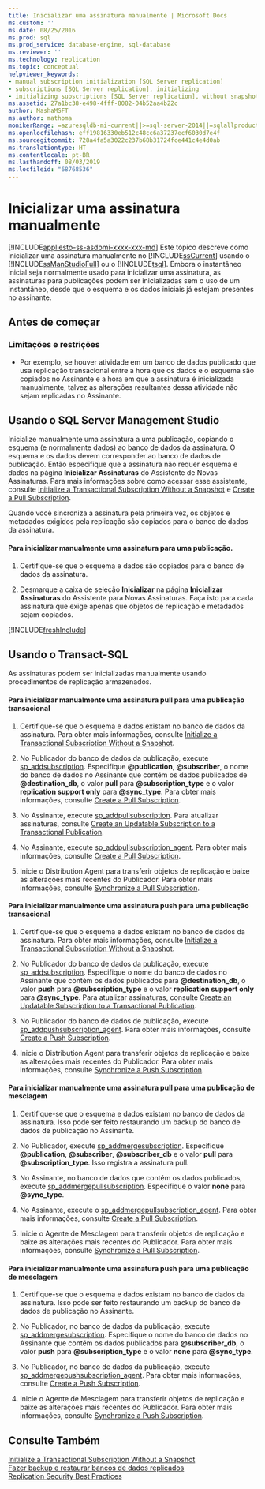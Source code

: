 ```yaml
---
title: Inicializar uma assinatura manualmente | Microsoft Docs
ms.custom: ''
ms.date: 08/25/2016
ms.prod: sql
ms.prod_service: database-engine, sql-database
ms.reviewer: ''
ms.technology: replication
ms.topic: conceptual
helpviewer_keywords:
- manual subscription initialization [SQL Server replication]
- subscriptions [SQL Server replication], initializing
- initializing subscriptions [SQL Server replication], without snapshots
ms.assetid: 27a1bc38-e498-4fff-8082-04b52aa4b22c
author: MashaMSFT
ms.author: mathoma
monikerRange: =azuresqldb-mi-current||>=sql-server-2014||=sqlallproducts-allversions
ms.openlocfilehash: eff19816330eb512c48cc6a37237ecf6030d7e4f
ms.sourcegitcommit: 728a4fa5a3022c237b68b31724fce441c4e4d0ab
ms.translationtype: HT
ms.contentlocale: pt-BR
ms.lasthandoff: 08/03/2019
ms.locfileid: "68768536"
---
```

# <a name="initialize-a-subscription-manually"></a>Inicializar uma assinatura manualmente
[!INCLUDE[appliesto-ss-asdbmi-xxxx-xxx-md](../../includes/appliesto-ss-asdbmi-xxxx-xxx-md.md)]
  Este tópico descreve como inicializar uma assinatura manualmente no [!INCLUDE[ssCurrent](../../includes/sscurrent-md.md)] usando o [!INCLUDE[ssManStudioFull](../../includes/ssmanstudiofull-md.md)] ou o [!INCLUDE[tsql](../../includes/tsql-md.md)]. Embora o instantâneo inicial seja normalmente usado para inicializar uma assinatura, as assinaturas para publicações podem ser inicializadas sem o uso de um instantâneo, desde que o esquema e os dados iniciais já estejam presentes no assinante.  
  

##  <a name="BeforeYouBegin"></a> Antes de começar  
  
###  <a name="Restrictions"></a> Limitações e restrições  
  
-   Por exemplo, se houver atividade em um banco de dados publicado que usa replicação transacional entre a hora que os dados e o esquema são copiados no Assinante e a hora em que a assinatura é inicializada manualmente, talvez as alterações resultantes dessa atividade não sejam replicadas no Assinante.  
  
##  <a name="SSMSProcedure"></a> Usando o SQL Server Management Studio  
 Inicialize manualmente uma assinatura a uma publicação, copiando o esquema (e normalmente dados) ao banco de dados da assinatura. O esquema e os dados devem corresponder ao banco de dados de publicação. Então especifique que a assinatura não requer esquema e dados na página **Inicializar Assinaturas** do Assistente de Novas Assinaturas. Para mais informações sobre como acessar esse assistente, consulte [Initialize a Transactional Subscription Without a Snapshot](../../relational-databases/replication/initialize-a-transactional-subscription-without-a-snapshot.md) e [Create a Pull Subscription](../../relational-databases/replication/create-a-pull-subscription.md).  
  
 Quando você sincroniza a assinatura pela primeira vez, os objetos e metadados exigidos pela replicação são copiados para o banco de dados da assinatura.  
  
#### <a name="to-initialize-a-subscription-to-a-publication-manually"></a>Para inicializar manualmente uma assinatura para uma publicação.  
  
1.  Certifique-se que o esquema e dados são copiados para o banco de dados da assinatura.  
  
2.  Desmarque a caixa de seleção **Inicializar** na página **Inicializar Assinaturas** do Assistente para Novas Assinaturas. Faça isto para cada assinatura que exige apenas que objetos de replicação e metadados sejam copiados.  

[!INCLUDE[freshInclude](../../includes/paragraph-content/fresh-note-steps-feedback.md)]

##  <a name="TsqlProcedure"></a> Usando o Transact-SQL  
 As assinaturas podem ser inicializadas manualmente usando procedimentos de replicação armazenados.  
  
#### <a name="to-manually-initialize-a-pull-subscription-to-a-transactional-publication"></a>Para inicializar manualmente uma assinatura pull para uma publicação transacional  
  
1.  Certifique-se que o esquema e dados existam no banco de dados da assinatura. Para obter mais informações, consulte [Initialize a Transactional Subscription Without a Snapshot](../../relational-databases/replication/initialize-a-transactional-subscription-without-a-snapshot.md).  
  
2.  No Publicador do banco de dados da publicação, execute [sp_addsubscription](../../relational-databases/system-stored-procedures/sp-addsubscription-transact-sql.md). Especifique **\@publication**, **\@subscriber**, o nome do banco de dados no Assinante que contém os dados publicados de **\@destination_db**, o valor **pull** para **\@subscription_type** e o valor **replication support only** para **\@sync_type**. Para obter mais informações, consulte [Create a Pull Subscription](../../relational-databases/replication/create-a-pull-subscription.md).  
  
3.  No Assinante, execute [sp_addpullsubscription](../../relational-databases/system-stored-procedures/sp-addpullsubscription-transact-sql.md). Para atualizar assinaturas, consulte [Create an Updatable Subscription to a Transactional Publication](https://technet.microsoft.com/library/ms152769(v=sql.130).aspx).  
  
4.  No Assinante, execute [sp_addpullsubscription_agent](../../relational-databases/system-stored-procedures/sp-addpullsubscription-agent-transact-sql.md). Para obter mais informações, consulte [Create a Pull Subscription](../../relational-databases/replication/create-a-pull-subscription.md).  
  
5.  Inicie o Distribution Agent para transferir objetos de replicação e baixe as alterações mais recentes do Publicador. Para obter mais informações, consulte [Synchronize a Pull Subscription](../../relational-databases/replication/synchronize-a-pull-subscription.md).  
  
#### <a name="to-manually-initialize-a-push-subscription-to-a-transactional-publication"></a>Para inicializar manualmente uma assinatura push para uma publicação transacional  
  
1.  Certifique-se que o esquema e dados existam no banco de dados da assinatura. Para obter mais informações, consulte [Initialize a Transactional Subscription Without a Snapshot](../../relational-databases/replication/initialize-a-transactional-subscription-without-a-snapshot.md).  
  
2.  No Publicador do banco de dados da publicação, execute [sp_addsubscription](../../relational-databases/system-stored-procedures/sp-addsubscription-transact-sql.md). Especifique o nome do banco de dados no Assinante que contém os dados publicados para **\@destination_db**, o valor **push** para **\@subscription_type** e o valor **replication support only** para **\@sync_type**. Para atualizar assinaturas, consulte [Create an Updatable Subscription to a Transactional Publication](https://technet.microsoft.com/library/ms152769(v=sql.130).aspx).  
  
3.  No Publicador do banco de dados de publicação, execute [sp_addpushsubscription_agent](../../relational-databases/system-stored-procedures/sp-addpullsubscription-agent-transact-sql.md). Para obter mais informações, consulte [Create a Push Subscription](../../relational-databases/replication/create-a-push-subscription.md).  
  
4.  Inicie o Distribution Agent para transferir objetos de replicação e baixe as alterações mais recentes do Publicador. Para obter mais informações, consulte [Synchronize a Push Subscription](../../relational-databases/replication/synchronize-a-push-subscription.md).  
  
#### <a name="to-manually-initialize-a-pull-subscription-to-a-merge-publication"></a>Para inicializar manualmente uma assinatura pull para uma publicação de mesclagem  
  
1.  Certifique-se que o esquema e dados existam no banco de dados da assinatura. Isso pode ser feito restaurando um backup do banco de dados de publicação no Assinante.  
  
2.  No Publicador, execute [sp_addmergesubscription](../../relational-databases/system-stored-procedures/sp-addmergesubscription-transact-sql.md). Especifique **\@publication**, **\@subscriber**, **\@subscriber_db** e o valor **pull** para **\@subscription_type**. Isso registra a assinatura pull.  
  
3.  No Assinante, no banco de dados que contém os dados publicados, execute [sp_addmergepullsubscription](../../relational-databases/system-stored-procedures/sp-addmergepullsubscription-transact-sql.md). Especifique o valor **none** para **\@sync_type**.  
  
4.  No Assinante, execute o [sp_addmergepullsubscription_agent](../../relational-databases/system-stored-procedures/sp-addmergepullsubscription-agent-transact-sql.md). Para obter mais informações, consulte [Create a Pull Subscription](../../relational-databases/replication/create-a-pull-subscription.md).  
  
5.  Inicie o Agente de Mesclagem para transferir objetos de replicação e baixe as alterações mais recentes do Publicador. Para obter mais informações, consulte [Synchronize a Pull Subscription](../../relational-databases/replication/synchronize-a-pull-subscription.md).  
  
#### <a name="to-manually-initialize-a-push-subscription-to-a-merge-publication"></a>Para inicializar manualmente uma assinatura push para uma publicação de mesclagem  
  
1.  Certifique-se que o esquema e dados existam no banco de dados da assinatura. Isso pode ser feito restaurando um backup do banco de dados de publicação no Assinante.  
  
2.  No Publicador, no banco de dados da publicação, execute [sp_addmergesubscription](../../relational-databases/system-stored-procedures/sp-addmergesubscription-transact-sql.md). Especifique o nome do banco de dados no Assinante que contém os dados publicados para **\@subscriber_db**, o valor **push** para **\@subscription_type** e o valor **none** para **\@sync_type**.  
  
3.  No Publicador, no banco de dados da publicação, execute [sp_addmergepushsubscription_agent](../../relational-databases/system-stored-procedures/sp-addmergepushsubscription-agent-transact-sql.md). Para obter mais informações, consulte [Create a Push Subscription](../../relational-databases/replication/create-a-push-subscription.md).  
  
4.  Inicie o Agente de Mesclagem para transferir objetos de replicação e baixe as alterações mais recentes do Publicador. Para obter mais informações, consulte [Synchronize a Push Subscription](../../relational-databases/replication/synchronize-a-push-subscription.md).  
  
## <a name="see-also"></a>Consulte Também  
 [Initialize a Transactional Subscription Without a Snapshot](../../relational-databases/replication/initialize-a-transactional-subscription-without-a-snapshot.md)   
 [Fazer backup e restaurar bancos de dados replicados](../../relational-databases/replication/administration/back-up-and-restore-replicated-databases.md)   
 [Replication Security Best Practices](../../relational-databases/replication/security/replication-security-best-practices.md)  
  
  
